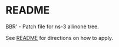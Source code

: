 # README

BBR' - Patch file for ns-3 allinone tree.

See [README](../README.md) for directions on how to apply.



    
